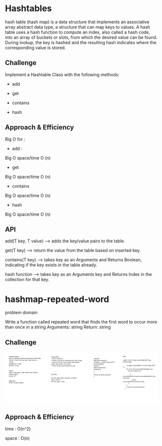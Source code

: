 # Hashtables
<!-- Short summary or background information -->
hash table (hash map) is a data structure that implements an associative array abstract data type, a structure that can map keys to values. A hash table uses a hash function to compute an index, also called a hash code, into an array of buckets or slots, from which the desired value can be found. During lookup, the key is hashed and the resulting hash indicates where the corresponding value is stored.

## Challenge
<!-- Description of the challenge -->
Implement a Hashtable Class with the following methods:

* add

* get

* contains

* hash

## Approach & Efficiency
<!-- What approach did you take? Why? What is the Big O space/time for this approach? -->
Big O for : 

* add : 

Big O space/time O (n)

* get


Big O space/time O (n)


* contains


Big O space/time O (n)


* hash


Big O space/time O (n)



## API
<!-- Description of each method publicly available in each of your hashtable -->

add(T key, T value) --> adds the key/value pairs to the table.


get(T key) --> return the value from the table based on inserted key.


contains(T key) --> takes key as an Arguments and Returns Boolean, indicating if the key exists in the table already.


hash function --> takes key as an Arguments key and Returns Index in the collection for that key.

# hashmap-repeated-word
<!-- Short summary or background information -->

problem domain


Write a function called repeated word that finds the first word to occur more than once in a string
Arguments: string
Return: string

## Challenge
<!-- Description of the challenge -->
![](./img/cc31.PNG)
## Approach & Efficiency
<!-- What approach did you take? Why? What is the Big O space/time for this approach? -->
time : O(n^2)


space : O(n)





